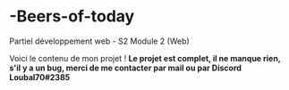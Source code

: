 # -Beers-of-today
Partiel développement web - S2 Module 2 (Web)

Voici le contenu de mon projet ! **Le projet est complet, il ne manque rien, s'il y a un bug, merci de me contacter par mail
ou par Discord Loubal70#2385**
